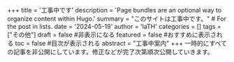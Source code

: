 +++
title = '工事中です'
description = 'Page bundles are an optional way to organize content within Hugo.'
summary = "このサイトは工事中です。" # For the post in lists.
date = '2024-05-19'
author = 'laTH'
categories = []
tags = ["その他"]
draft = false #非表示になる
featured = false #おすすめに表示される
toc = false #目次が表示される
abstract = "工事中案内"
+++
一時的にすべての記事を非公開にしています。修正などが完了次第順次公開していきます。